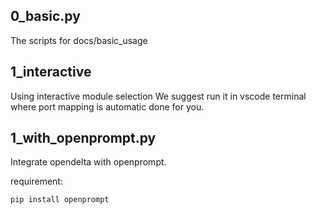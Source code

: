 
## 0_basic.py
The scripts for docs/basic_usage

## 1_interactive
Using interactive module selection
We suggest run it in vscode terminal where port mapping is automatic done for you.

## 1_with_openprompt.py
Integrate opendelta with openprompt.

requirement: 
```
pip install openprompt

```